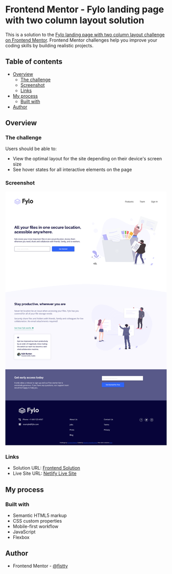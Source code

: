# Frontend Mentor - Fylo landing page with two column layout solution

This is a solution to the [Fylo landing page with two column layout challenge on Frontend Mentor](https://www.frontendmentor.io/challenges/fylo-landing-page-with-two-column-layout-5ca5ef041e82137ec91a50f5). Frontend Mentor challenges help you improve your coding skills by building realistic projects.

## Table of contents

- [Overview](#overview)
  - [The challenge](#the-challenge)
  - [Screenshot](#screenshot)
  - [Links](#links)
- [My process](#my-process)
  - [Built with](#built-with)
- [Author](#author)

## Overview

### The challenge

Users should be able to:

- View the optimal layout for the site depending on their device's screen size
- See hover states for all interactive elements on the page

### Screenshot

![](./Screenshot.png)

### Links

- Solution URL: [Frontend Solution](https://www.frontendmentor.io/challenges/huddle-landing-page-with-alternating-feature-blocks-5ca5f5981e82137ec91a5100/hub/huddle-landing-page-with-alternating-blocks-with-minor-designs-CO2DOGkZw4)
- Live Site URL: [Netlify Live Site](https://fistty-fylo-landing-page.netlify.app/)

## My process

### Built with

- Semantic HTML5 markup
- CSS custom properties
- Mobile-first workflow
- JavaScript
- Flexbox

## Author

- Frontend Mentor - [@fistty](https://www.frontendmentor.io/profile/fistty)
